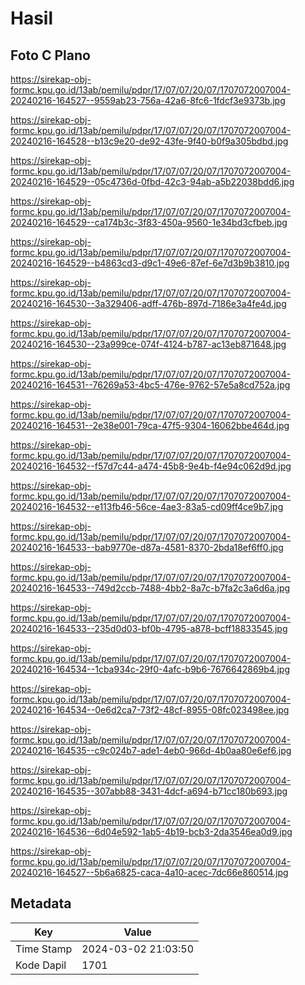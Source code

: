 # Hasil

## Foto C Plano

https://sirekap-obj-formc.kpu.go.id/13ab/pemilu/pdpr/17/07/07/20/07/1707072007004-20240216-164527--9559ab23-756a-42a6-8fc6-1fdcf3e9373b.jpg

https://sirekap-obj-formc.kpu.go.id/13ab/pemilu/pdpr/17/07/07/20/07/1707072007004-20240216-164528--b13c9e20-de92-43fe-9f40-b0f9a305bdbd.jpg

https://sirekap-obj-formc.kpu.go.id/13ab/pemilu/pdpr/17/07/07/20/07/1707072007004-20240216-164529--05c4736d-0fbd-42c3-94ab-a5b22038bdd6.jpg

https://sirekap-obj-formc.kpu.go.id/13ab/pemilu/pdpr/17/07/07/20/07/1707072007004-20240216-164529--ca174b3c-3f83-450a-9560-1e34bd3cfbeb.jpg

https://sirekap-obj-formc.kpu.go.id/13ab/pemilu/pdpr/17/07/07/20/07/1707072007004-20240216-164529--b4863cd3-d9c1-49e6-87ef-6e7d3b9b3810.jpg

https://sirekap-obj-formc.kpu.go.id/13ab/pemilu/pdpr/17/07/07/20/07/1707072007004-20240216-164530--3a329406-adff-476b-897d-7186e3a4fe4d.jpg

https://sirekap-obj-formc.kpu.go.id/13ab/pemilu/pdpr/17/07/07/20/07/1707072007004-20240216-164530--23a999ce-074f-4124-b787-ac13eb871648.jpg

https://sirekap-obj-formc.kpu.go.id/13ab/pemilu/pdpr/17/07/07/20/07/1707072007004-20240216-164531--76269a53-4bc5-476e-9762-57e5a8cd752a.jpg

https://sirekap-obj-formc.kpu.go.id/13ab/pemilu/pdpr/17/07/07/20/07/1707072007004-20240216-164531--2e38e001-79ca-47f5-9304-16062bbe464d.jpg

https://sirekap-obj-formc.kpu.go.id/13ab/pemilu/pdpr/17/07/07/20/07/1707072007004-20240216-164532--f57d7c44-a474-45b8-9e4b-f4e94c062d9d.jpg

https://sirekap-obj-formc.kpu.go.id/13ab/pemilu/pdpr/17/07/07/20/07/1707072007004-20240216-164532--e113fb46-56ce-4ae3-83a5-cd09ff4ce9b7.jpg

https://sirekap-obj-formc.kpu.go.id/13ab/pemilu/pdpr/17/07/07/20/07/1707072007004-20240216-164533--bab9770e-d87a-4581-8370-2bda18ef6ff0.jpg

https://sirekap-obj-formc.kpu.go.id/13ab/pemilu/pdpr/17/07/07/20/07/1707072007004-20240216-164533--749d2ccb-7488-4bb2-8a7c-b7fa2c3a6d6a.jpg

https://sirekap-obj-formc.kpu.go.id/13ab/pemilu/pdpr/17/07/07/20/07/1707072007004-20240216-164533--235d0d03-bf0b-4795-a878-bcff18833545.jpg

https://sirekap-obj-formc.kpu.go.id/13ab/pemilu/pdpr/17/07/07/20/07/1707072007004-20240216-164534--1cba934c-29f0-4afc-b9b6-7676642869b4.jpg

https://sirekap-obj-formc.kpu.go.id/13ab/pemilu/pdpr/17/07/07/20/07/1707072007004-20240216-164534--0e6d2ca7-73f2-48cf-8955-08fc023498ee.jpg

https://sirekap-obj-formc.kpu.go.id/13ab/pemilu/pdpr/17/07/07/20/07/1707072007004-20240216-164535--c9c024b7-ade1-4eb0-966d-4b0aa80e6ef6.jpg

https://sirekap-obj-formc.kpu.go.id/13ab/pemilu/pdpr/17/07/07/20/07/1707072007004-20240216-164535--307abb88-3431-4dcf-a694-b71cc180b693.jpg

https://sirekap-obj-formc.kpu.go.id/13ab/pemilu/pdpr/17/07/07/20/07/1707072007004-20240216-164536--6d04e592-1ab5-4b19-bcb3-2da3546ea0d9.jpg

https://sirekap-obj-formc.kpu.go.id/13ab/pemilu/pdpr/17/07/07/20/07/1707072007004-20240216-164527--5b6a6825-caca-4a10-acec-7dc66e860514.jpg


## Metadata

| Key        | Value               |
| ---------- | ------------------- |
| Time Stamp | 2024-03-02 21:03:50 |
| Kode Dapil | 1701                |



